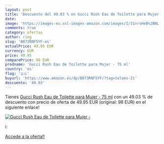 ```yaml
---
layout: post
title: 'Descuento del 49.03 % en Gucci Rush Eau de Toilette para Mujer - '
date: 
image: 'https://images-eu.ssl-images-amazon.com/images/I/31nrsHeB%2BNL._SL200_.jpg'
comments: true
category: ofertas
author: ring
slug: 'B073RNF5YF-es'
actualPrice: 49.95 EUR
currency: EUR
price: 49.95
comparePrice: 98 EUR
prodname: 'Gucci Rush Eau de Toilette para Mujer - 75 ml'
country: 'es'
flag: '🇪🇸'
buyurl: 'https://www.amazon.es/dp/B073RNF5YF/?tag=tolees-21'
descuento: '49.03'
---
```


Tienes [Gucci Rush Eau de Toilette para Mujer - 75 ml](https://www.amazon.es/dp/B073RNF5YF/?tag=tolees-21) con un 49.03 % de descuento con precio de oferta de 49.95 EUR (original: 98 EUR) en el siguiente enlace!

[![Gucci Rush Eau de Toilette para Mujer - ](https://images-eu.ssl-images-amazon.com/images/I/31nrsHeB%2BNL._SL200_.jpg)](https://www.amazon.es/dp/B073RNF5YF/?tag=tolees-21)

ℹ️:


[Accede a la oferta!!](https://www.amazon.es/dp/B073RNF5YF/?tag=tolees-21)
